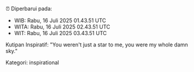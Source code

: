 ⏰ Diperbarui pada:
- WIB: Rabu, 16 Juli 2025 01.43.51 UTC
- WITA: Rabu, 16 Juli 2025 02.43.51 UTC
- WIT: Rabu, 16 Juli 2025 03.43.51 UTC

Kutipan Inspiratif:
"You weren't just a star to me, you were my whole damn sky."


Kategori: inspirational

